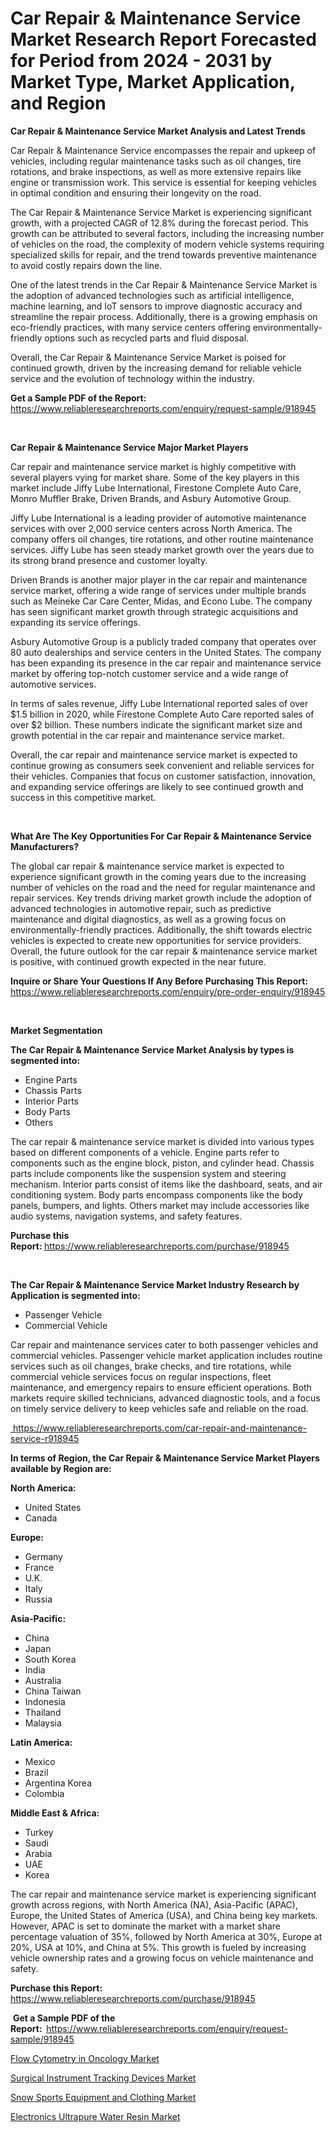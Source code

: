 <p><h1>Car Repair & Maintenance Service Market Research Report Forecasted for Period from 2024 -  2031 by Market Type, Market Application, and Region</h1></p><p><strong>Car Repair & Maintenance Service Market Analysis and Latest Trends</strong></p>
<p><p>Car Repair & Maintenance Service encompasses the repair and upkeep of vehicles, including regular maintenance tasks such as oil changes, tire rotations, and brake inspections, as well as more extensive repairs like engine or transmission work. This service is essential for keeping vehicles in optimal condition and ensuring their longevity on the road.</p><p>The Car Repair & Maintenance Service Market is experiencing significant growth, with a projected CAGR of 12.8% during the forecast period. This growth can be attributed to several factors, including the increasing number of vehicles on the road, the complexity of modern vehicle systems requiring specialized skills for repair, and the trend towards preventive maintenance to avoid costly repairs down the line.</p><p>One of the latest trends in the Car Repair & Maintenance Service Market is the adoption of advanced technologies such as artificial intelligence, machine learning, and IoT sensors to improve diagnostic accuracy and streamline the repair process. Additionally, there is a growing emphasis on eco-friendly practices, with many service centers offering environmentally-friendly options such as recycled parts and fluid disposal.</p><p>Overall, the Car Repair & Maintenance Service Market is poised for continued growth, driven by the increasing demand for reliable vehicle service and the evolution of technology within the industry.</p></p>
<p><strong>Get a Sample PDF of the Report:&nbsp;</strong> <a href="https://www.reliableresearchreports.com/enquiry/request-sample/918945">https://www.reliableresearchreports.com/enquiry/request-sample/918945</a></p>
<p>&nbsp;</p>
<p><strong>Car Repair & Maintenance Service Major Market Players</strong></p>
<p><p>Car repair and maintenance service market is highly competitive with several players vying for market share. Some of the key players in this market include Jiffy Lube International, Firestone Complete Auto Care, Monro Muffler Brake, Driven Brands, and Asbury Automotive Group.</p><p>Jiffy Lube International is a leading provider of automotive maintenance services with over 2,000 service centers across North America. The company offers oil changes, tire rotations, and other routine maintenance services. Jiffy Lube has seen steady market growth over the years due to its strong brand presence and customer loyalty.</p><p>Driven Brands is another major player in the car repair and maintenance service market, offering a wide range of services under multiple brands such as Meineke Car Care Center, Midas, and Econo Lube. The company has seen significant market growth through strategic acquisitions and expanding its service offerings.</p><p>Asbury Automotive Group is a publicly traded company that operates over 80 auto dealerships and service centers in the United States. The company has been expanding its presence in the car repair and maintenance service market by offering top-notch customer service and a wide range of automotive services.</p><p>In terms of sales revenue, Jiffy Lube International reported sales of over $1.5 billion in 2020, while Firestone Complete Auto Care reported sales of over $2 billion. These numbers indicate the significant market size and growth potential in the car repair and maintenance service market.</p><p>Overall, the car repair and maintenance service market is expected to continue growing as consumers seek convenient and reliable services for their vehicles. Companies that focus on customer satisfaction, innovation, and expanding service offerings are likely to see continued growth and success in this competitive market.</p></p>
<p>&nbsp;</p>
<p><strong>What Are The Key Opportunities For Car Repair & Maintenance Service Manufacturers?</strong></p>
<p><p>The global car repair & maintenance service market is expected to experience significant growth in the coming years due to the increasing number of vehicles on the road and the need for regular maintenance and repair services. Key trends driving market growth include the adoption of advanced technologies in automotive repair, such as predictive maintenance and digital diagnostics, as well as a growing focus on environmentally-friendly practices. Additionally, the shift towards electric vehicles is expected to create new opportunities for service providers. Overall, the future outlook for the car repair & maintenance service market is positive, with continued growth expected in the near future.</p></p>
<p><strong>Inquire or Share Your Questions If Any Before Purchasing This Report:</strong> <a href="https://www.reliableresearchreports.com/enquiry/pre-order-enquiry/918945">https://www.reliableresearchreports.com/enquiry/pre-order-enquiry/918945</a></p>
<p>&nbsp;</p>
<p><strong>Market Segmentation</strong></p>
<p><strong>The Car Repair & Maintenance Service Market Analysis by types is segmented into:</strong></p>
<p><ul><li>Engine Parts</li><li>Chassis Parts</li><li>Interior Parts</li><li>Body Parts</li><li>Others</li></ul></p>
<p><p>The car repair & maintenance service market is divided into various types based on different components of a vehicle. Engine parts refer to components such as the engine block, piston, and cylinder head. Chassis parts include components like the suspension system and steering mechanism. Interior parts consist of items like the dashboard, seats, and air conditioning system. Body parts encompass components like the body panels, bumpers, and lights. Others market may include accessories like audio systems, navigation systems, and safety features.</p></p>
<p><strong>Purchase this Report:&nbsp;</strong><a href="https://www.reliableresearchreports.com/purchase/918945">https://www.reliableresearchreports.com/purchase/918945</a></p>
<p>&nbsp;</p>
<p><strong>The Car Repair & Maintenance Service Market Industry Research by Application is segmented into:</strong></p>
<p><ul><li>Passenger Vehicle</li><li>Commercial Vehicle</li></ul></p>
<p><p>Car repair and maintenance services cater to both passenger vehicles and commercial vehicles. Passenger vehicle market application includes routine services such as oil changes, brake checks, and tire rotations, while commercial vehicle services focus on regular inspections, fleet maintenance, and emergency repairs to ensure efficient operations. Both markets require skilled technicians, advanced diagnostic tools, and a focus on timely service delivery to keep vehicles safe and reliable on the road.</p></p>
<p><a href="https://www.reliableresearchreports.com/car-repair-and-maintenance-service-r918945">&nbsp;https://www.reliableresearchreports.com/car-repair-and-maintenance-service-r918945</a></p>
<p><strong>In terms of Region, the Car Repair & Maintenance Service Market Players available by Region are:</strong></p>
<p>
    <p> <strong> North America: </strong>
        <ul>
            <li>United States</li>
            <li>Canada</li>
        </ul>
        </p> 
    <p> <strong> Europe: </strong>
        <ul>
            <li>Germany</li>
            <li>France</li>
            <li>U.K.</li>
            <li>Italy</li>
            <li>Russia</li>
        </ul>
        </p> 
    <p> <strong> Asia-Pacific: </strong>
        <ul>
            <li>China</li>
            <li>Japan</li>
            <li>South Korea</li>
            <li>India</li>
            <li>Australia</li>
            <li>China Taiwan</li>
            <li>Indonesia</li>
            <li>Thailand</li>
            <li>Malaysia</li>
        </ul>
        </p> 
    <p> <strong> Latin America: </strong>
        <ul>
            <li>Mexico</li>
            <li>Brazil</li>
            <li>Argentina Korea</li>
            <li>Colombia</li>
        </ul>
        </p> 
    <p> <strong> Middle East & Africa: </strong>
        <ul>
            <li>Turkey</li>
            <li>Saudi</li>
            <li>Arabia</li>
            <li>UAE</li>
            <li>Korea</li>
        </ul>
    </p>
    </p>
<p><p>The car repair and maintenance service market is experiencing significant growth across regions, with North America (NA), Asia-Pacific (APAC), Europe, the United States of America (USA), and China being key markets. However, APAC is set to dominate the market with a market share percentage valuation of 35%, followed by North America at 30%, Europe at 20%, USA at 10%, and China at 5%. This growth is fueled by increasing vehicle ownership rates and a growing focus on vehicle maintenance and safety.</p></p>
<p><strong>Purchase this Report: </strong><a href="https://www.reliableresearchreports.com/purchase/918945">https://www.reliableresearchreports.com/purchase/918945</a></p>
<p>&nbsp;<strong>Get a Sample PDF of the Report:&nbsp;&nbsp;</strong><a href="https://www.reliableresearchreports.com/enquiry/request-sample/918945">https://www.reliableresearchreports.com/enquiry/request-sample/918945</a></p>
<p><strong></strong></p>
<p><p><a href="https://github.com/kufem1/Market-Research-Report-List-2/blob/main/flow-cytometry-in-oncology-market.md">Flow Cytometry in Oncology Market</a></p><p><a href="https://github.com/singletonthaxterkelliehr2df/Market-Research-Report-List-2/blob/main/surgical-instrument-tracking-devices-market.md">Surgical Instrument Tracking Devices Market</a></p><p><a href="https://www.linkedin.com/pulse/snow-sports-equipment-clothing-market-size-outlook-forecast-mwbrf?trackingId=WdhRpRCS0p6AQmfmDSCPGA%3D%3D">Snow Sports Equipment and Clothing Market</a></p><p><a href="https://www.linkedin.com/pulse/electronics-ultrapure-water-resin-market-analysis-size-global-idwif?trackingId=R%2BN9fwoQ85wSYkTjxIpGGQ%3D%3D">Electronics Ultrapure Water Resin Market</a></p></p>